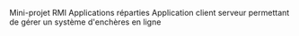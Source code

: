 Mini-projet RMI Applications réparties
Application client serveur permettant de gérer un système d'enchères en ligne